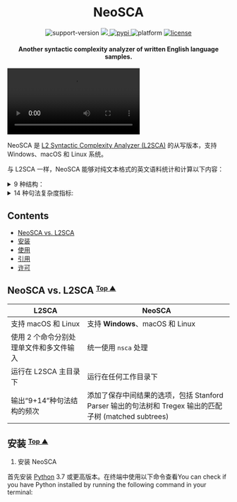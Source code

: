 <div align="center">
 <h1> NeoSCA </h1>
 <p>
  <a>
   <img alt="support-version" src="https://img.shields.io/badge/python-3.7%20%7C%203.8%20%7C%203.9%20%7C%203.10%20%7C%203.11-blue" />
  </a>
 <a href="https://codecov.io/gh/tanloong/neosca">
   <img src="https://codecov.io/gh/tanloong/neosca/branch/master/graph/badge.svg?token=M2MX1BSAEI"/>
 </a>
  <a href="https://pypi.org/project/neosca">
   <img alt="pypi" src="https://img.shields.io/badge/版本-v0.0.32-orange" />
  </a>
  <a>
   <img alt="platform" src="https://img.shields.io/badge/系统-Windows%20%7C%20macOS%20%7C%20Linux-lightgray" />
  </a>
  <a href="https://github.com/tanloong/neosca/blob/master/LICENSE.txt">
   <img alt="license" src="https://img.shields.io/badge/许可-GPL%20v2%2B-green"/>
  </a>
  <h4>
   Another syntactic complexity analyzer of written English language samples.
  </h4>
 </p>
</div>

![](img/testing-on-Windows.mp4)

NeoSCA 是 [L2 Syntactic Complexity Analyzer (L2SCA)](http://personal.psu.edu/xxl13/downloads/l2sca.html) 的从写版本，支持 Windows、macOS 和 Linux 系统。

与 L2SCA 一样，NeoSCA 能够对纯文本格式的英文语料统计和计算以下内容：

<details>

<summary>
9 种结构：
</summary>

1. 词数
2. 句子数量
3. 动词短语数量
4. 子句数量
5. T 单位数量
6. 从属子句数量
7. 复杂 T 单位数量
8. 并列短语数量
9. 复杂名词性短语数量，以及

</details>

<details>

<summary>
14 种句法复杂度指标:
</summary>

1. 平均句子长度
2. 平均 T 单位长度
3. 平均子句长度
4. 每个句子中子句的数量
5. 每个 T 单位中的动词短语数量
6. 每个 T 单位中的子句数量
7. 从属子句比率（即每个子句中的从属子句数量）
8. 每个 T 单位中的从属子句数量 
9. 并列句比率（即每个句子中的 T 单位数量）
10. 复杂 T 单位比率（即每个 T 单位中的复杂 T 单位数量）
11. 每个 T 单位中的并列短语数量
12. 每个子句中的并列短语数量
13. 每个 T 单位中的复杂名词性短语数量
14. 每个子句中的复杂名词性短语数量

</details>

## Contents

<!-- vim-markdown-toc GFM -->

* [NeoSCA vs. L2SCA](#neosca-vs-l2sca)
* [安装](#installation)
* [使用](#usage)
* [引用](#citing)
* [许可](#license)

<!-- vim-markdown-toc -->

## <a name="neosca-vs-l2sca"></a> NeoSCA vs. L2SCA <small><sup>[Top ▲](#contents)</sup></small>

| L2SCA | NeoSCA |
|-|-|
| 支持 macOS 和 Linux | 支持 **Windows**、macOS 和 Linux |
| 使用 2 个命令分别处理单文件和多文件输入 | 统一使用 `nsca` 处理 |
| 运行在 L2SCA 主目录下 | 运行在任何工作目录下 |
| 输出“9+14”种句法结构的频次 | 添加了保存中间结果的选项，包括 Stanford Parser 输出的句法树和 Tregex 输出的匹配子树 (matched subtrees) |

## <a name="installation"></a> 安装 <small><sup>[Top ▲](#contents)</sup></small>

1. 安装 NeoSCA

首先安装 [Python](https://www.python.org/) 3.7 或更高版本。在终端中使用以下命令查看You can check if you have Python installed by running the following command in your terminal:
